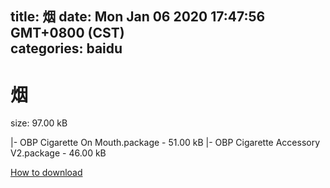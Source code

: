 
title: 烟
date: Mon Jan 06 2020 17:47:56 GMT+0800 (CST)    
categories: baidu
---

# 烟
size: 97.00 kB
 
 
|- OBP Cigarette On Mouth.package - 51.00 kB
|- OBP Cigarette Accessory V2.package - 46.00 kB

[How to download](https://bpcam.bemobtrk.com/go/2ceec3aa-1ca2-46d6-b9ff-aaa5c184517c?jno=717)